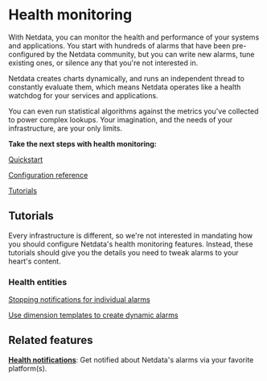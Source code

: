 # Health monitoring

With Netdata, you can monitor the health and performance of your systems and applications. You start with hundreds of
alarms that have been pre-configured by the Netdata community, but you can write new alarms, tune existing ones, or
silence any that you're not interested in. 

Netdata creates charts dynamically, and runs an independent thread to constantly evaluate them, which means Netdata
operates like a health watchdog for your services and applications.

You can even run statistical algorithms against the metrics you've collected to power complex lookups. Your imagination,
and the needs of your infrastructure, are your only limits.

**Take the next steps with health monitoring:**

<DocsSteps>

[<FiPlay /> Quickstart](QUICKSTART.md)

[<FiCode /> Configuration reference](REFERENCE.md)

[<FiBook /> Tutorials](#tutorials)

</DocsSteps>

## Tutorials

Every infrastructure is different, so we're not interested in mandating how you should configure Netdata's health
monitoring features. Instead, these tutorials should give you the details you need to tweak alarms to your heart's
content.

<DocsTutorials>
<div>

### Health entities

[Stopping notifications for individual alarms](tutorials/stop-notifications-alarms.md)

[Use dimension templates to create dynamic alarms](tutorials/dimension-templates.md)

</div>
</DocsTutorials>

## Related features

**[Health notifications](notifications/README.md)**: Get notified about Netdata's alarms via your favorite platform(s).

